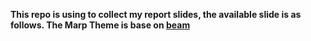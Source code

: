 **This repo is using to collect my report slides, the available slide is as follows. The Marp Theme is base on [beam](https://github.com/rnd195/my-marp-themes)**

